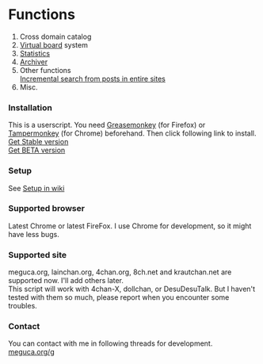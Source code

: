 # Functions
1. Cross domain catalog
2. [Virtual board](https://github.com/DogMan8/CatChan/wiki/VirtualBoard) system
3. [Statistics](https://github.com/DogMan8/CatChan/wiki/Statistics)
4. [Archiver](https://github.com/DogMan8/CatChan/wiki/Archiver)
5. Other functions  
    [Incremental search from posts in entire sites](https://github.com/DogMan8/CatChan/wiki/Search)
6. Misc.

### Installation
This is a userscript. You need [Greasemonkey](https://addons.mozilla.org/ja/firefox/addon/greasemonkey/) (for Firefox) or [Tampermonkey](https://chrome.google.com/webstore/detail/tampermonkey/dhdgffkkebhmkfjojejmpbldmpobfkfo) (for Chrome) beforehand. Then click following link to install.<br>
[Get Stable version](https://github.com/DogMan8/CatChan/blob/master/CatChan.user.js)<br>
[Get BETA version](https://github.com/DogMan8/CatChan/blob/develop/CatChan.user.js)

### Setup
See [Setup in wiki](https://github.com/DogMan8/CatChan/wiki/Setup)

### Supported browser
Latest Chrome or latest FireFox. I use Chrome for development, so it might have less bugs.

### Supported site
meguca.org, lainchan.org, 4chan.org, 8ch.net and krautchan.net are supported now. I'll add others later.<br>
This script will work with 4chan-X, dollchan, or DesuDesuTalk. But I haven't tested with them so much, please report when you encounter some troubles.

### Contact
You can contact with me in following threads for development.<br>
[meguca.org/g](https://meguca.org/g/1802324)<br>